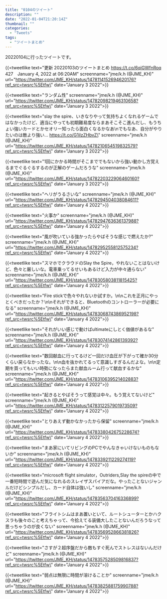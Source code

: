 ```yaml
---
title: "0104のツイート"
description: ""
date: "2022-01-04T21:20:14Z"
thumbnail: ""
categories:
  - "Tweets"
tags:
  - "ツイートまとめ"
---
```

20220104に行ったツイートです。
<!--more-->
{{<tweetlike text=\"更新 20220103のツイートまとめ https://t.co/6qiGWfnRoq 427　January 4, 2022 at 06:20AM\" screenname=\"jme/k.h (@JME_KH)\" url=\"https://twitter.com/JME_KH/status/1478114152694620176?ref_src=twsrc%5Etfw\" date=\"January 3 2022\">}}

{{<tweetlike text=\"ランダム性\" screenname=\"jme/k.h (@JME_KH)\" url=\"https://twitter.com/JME_KH/status/1478209821946310658?ref_src=twsrc%5Etfw\" date=\"January 3 2022\">}}

{{<tweetlike text=\"slay the spire、いきなりやって気持ちよくなれるゲームではなかったけど、適当にやっても初期難易度ならまあそこそこ進んだし、もうちょい強いカードとかセオリー知ったら面白くなるかなあ\nでもなあ、自分がやりたいのは敵より強い… https://t.co/G1ilzZHbvZ\" screenname=\"jme/k.h (@JME_KH)\" url=\"https://twitter.com/JME_KH/status/1478210654519832579?ref_src=twsrc%5Etfw\" date=\"January 3 2022\">}}

{{<tweetlike text=\"1回にかかる時間がそこまででもないから強い動かし方覚えるまでぐるぐるするのが正解のゲームだろうな\" screenname=\"jme/k.h (@JME_KH)\" url=\"https://twitter.com/JME_KH/status/1478220322906460160?ref_src=twsrc%5Etfw\" date=\"January 3 2022\">}}

{{<tweetlike text=\"ヘリがうるさいな\" screenname=\"jme/k.h (@JME_KH)\" url=\"https://twitter.com/JME_KH/status/1478294504038084611?ref_src=twsrc%5Etfw\" date=\"January 4 2022\">}}

{{<tweetlike text=\"火事か\" screenname=\"jme/k.h (@JME_KH)\" url=\"https://twitter.com/JME_KH/status/1478294763636137988?ref_src=twsrc%5Etfw\" date=\"January 4 2022\">}}

{{<tweetlike text=\"風が吹いている強かったらやばそうな感じで燃えたか?\" screenname=\"jme/k.h (@JME_KH)\" url=\"https://twitter.com/JME_KH/status/1478295255812575234?ref_src=twsrc%5Etfw\" date=\"January 4 2022\">}}

{{<tweetlike text=\"スマホでクラウドのSlay the Spire，やれないことはないけど、色々と厳しいな。電車乗ってるせいもあるけど入力が中々通らない\" screenname=\"jme/k.h (@JME_KH)\" url=\"https://twitter.com/JME_KH/status/1478305803811815425?ref_src=twsrc%5Etfw\" date=\"January 4 2022\">}}

{{<tweetlike text=\"Fire stickで色々やれないか試すか。\n\nこれを正月にやっとくべきだったか？\n\nそれができると、Bluetoothのコントローラーが必要になる\" screenname=\"jme/k.h (@JME_KH)\" url=\"https://twitter.com/JME_KH/status/1478306874386952198?ref_src=twsrc%5Etfw\" date=\"January 4 2022\">}}

{{<tweetlike text=\"それがいい感じで動けばultimateにしとく価値があるな\" screenname=\"jme/k.h (@JME_KH)\" url=\"https://twitter.com/JME_KH/status/1478307414286139392?ref_src=twsrc%5Etfw\" date=\"January 4 2022\">}}

{{<tweetlike text=\"数回献血に行ってるけど一回だけ血圧が下がって確か30分くらい戻らなかったな。\n\n血を抜かれてるって意識しすぎるんだよな。\n\n定期を買ってもいい時勢になったらまた献血ルーム行って献血するかな\" screenname=\"jme/k.h (@JME_KH)\" url=\"https://twitter.com/JME_KH/status/1478310639521402883?ref_src=twsrc%5Etfw\" date=\"January 4 2022\">}}

{{<tweetlike text=\"起きるとやばそうって感覚は中々。もう覚えてないけど\" screenname=\"jme/k.h (@JME_KH)\" url=\"https://twitter.com/JME_KH/status/1478312257901973509?ref_src=twsrc%5Etfw\" date=\"January 4 2022\">}}

{{<tweetlike text=\"とりあえず動かなかったから保留\" screenname=\"jme/k.h (@JME_KH)\" url=\"https://twitter.com/JME_KH/status/1478338042675228674?ref_src=twsrc%5Etfw\" date=\"January 4 2022\">}}

{{<tweetlike text=\"まあ家にいてリビングのPCでやんなきゃいけないものもないか\" screenname=\"jme/k.h (@JME_KH)\" url=\"https://twitter.com/JME_KH/status/1478339211229274119?ref_src=twsrc%5Etfw\" date=\"January 4 2022\">}}

{{<tweetlike text=\"microsoft flight simulator，Outriders,Slay the spireの中で一番短時間で遊んだ気になれるのスレイザスパイアだな。やったことないジャンルだけどシンプルだし、カード自体は強いし\" screenname=\"jme/k.h (@JME_KH)\" url=\"https://twitter.com/JME_KH/status/1478356370416336899?ref_src=twsrc%5Etfw\" date=\"January 4 2022\">}}

{{<tweetlike text=\"フライトシムはまあ置いといて、ルートシューターとかハクスラも後々のこと考えちゃって、今拾えてる装備大したことないんだろうなって思っちゃうのが良くない\" screenname=\"jme/k.h (@JME_KH)\" url=\"https://twitter.com/JME_KH/status/1478356952866381826?ref_src=twsrc%5Etfw\" date=\"January 4 2022\">}}

{{<tweetlike text=\"さすが２超序盤だから敵もすぐ死んでストレスはないんだけど\" screenname=\"jme/k.h (@JME_KH)\" url=\"https://twitter.com/JME_KH/status/1478357528509816837?ref_src=twsrc%5Etfw\" date=\"January 4 2022\">}}

{{<tweetlike text=\"弱点は無限に時間が溶けることか\" screenname=\"jme/k.h (@JME_KH)\" url=\"https://twitter.com/JME_KH/status/1478382588175990788?ref_src=twsrc%5Etfw\" date=\"January 4 2022\">}}

